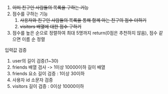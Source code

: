 1. ~~이미 친구인 사람들의 목록을 구하는 기능~~
2. 점수를 구하는 기능
   1. ~~사용자와 친구인 사람들의 목록을 통해 함께 아는 친구의 점수 더하기~~
   2. ~~visitors 배열에 대한 점수 구하기~~
3. 점수를 높은 순으로 정렬하여 최대 5명까지 return(0점은 추천하지 않음), 점수 같으면 이름 순 정렬

입력값 검증

1. user의 길이 검증(1~30)
2. friends 배열 검사 -> 1이상 10000이하 길이 배열
3. friends 요소 길이 검증 : 1이상 30이하
4. 사용자 id 소문자 검증
5. visitors 길이 검증 : 0이상 10000이하
